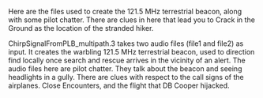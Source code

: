 Here are the files used to create the 121.5 MHz terrestrial beacon, along with some pilot chatter. There are clues in here that lead you to Crack in the Ground as the location of the stranded hiker. 

ChirpSignalFromPLB_multipath.3 takes two audio files (file1 and file2) as input. It creates the warbling 121.5 MHz terrestrial beacon, used to direction find locally once search and rescue arrives in the vicinity of an alert. The audio files here are pilot chatter. They talk about the beacon and seeing headlights in a gully. There are clues with respect to the call signs of the airplanes. Close Encounters, and the flight that DB Cooper hijacked. 
